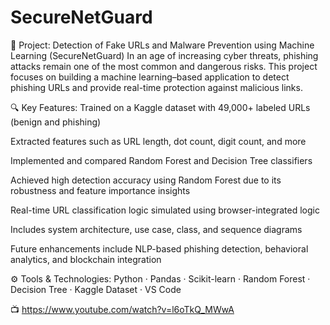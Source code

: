 # SecureNetGuard
📌 Project: Detection of Fake URLs and Malware Prevention using Machine Learning (SecureNetGuard)
In an age of increasing cyber threats, phishing attacks remain one of the most common and dangerous risks. This project focuses on building a machine learning–based application to detect phishing URLs and provide real-time protection against malicious links.

🔍 Key Features:
Trained on a Kaggle dataset with 49,000+ labeled URLs (benign and phishing)

Extracted features such as URL length, dot count, digit count, and more

Implemented and compared Random Forest and Decision Tree classifiers

Achieved high detection accuracy using Random Forest due to its robustness and feature importance insights

Real-time URL classification logic simulated using browser-integrated logic

Includes system architecture, use case, class, and sequence diagrams

Future enhancements include NLP-based phishing detection, behavioral analytics, and blockchain integration

⚙️ Tools & Technologies:
Python · Pandas · Scikit-learn · Random Forest · Decision Tree · Kaggle Dataset · VS Code

📺 https://www.youtube.com/watch?v=l6oTkQ_MWwA 
